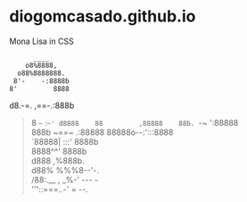 # diogomcasado.github.io
Mona Lisa in CSS

          ____  
        o8%8888,    
      o88%8888888.  
     8'-    -:8888b   
    8'         8888  
   d8.-=. ,==-.:888b  
   >8 `~` :`~' d8888   
   88         ,88888   
   88b. `-~  ':88888  
   888b ~==~ .:88888 
   88888o--:':::8888      
   `88888| :::' 8888b  
   8888^^'       8888b  
  d888           ,%888b.   
 d88%            %%%8--'-.  
/88:.__ ,       _%-' ---  -  
    '''::===..-'   =  --.
